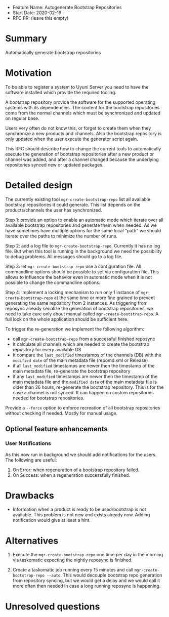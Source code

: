 - Feature Name: Autogenerate Bootstrap Repositories
- Start Date: 2020-02-19
- RFC PR: (leave this empty)

# Summary
[summary]: #summary

Automatically generate bootstrap repositories

# Motivation
[motivation]: #motivation

To be able to register a system to Uyuni Server you need to have the software installed which provide the required tooling.

A bootstrap repository provide the software for the supported operating systems with its dependencies. The content for the
bootstrap repositories come from the normal channels which must be synchronized and updated on regular base.

Users very often do not know this, or forget to create them when they synchronize a new products and channels.
Also the bootstrap repository is only updated when the user execute the generator script again.

This RFC should describe how to change the current tools to automatically 
execute the generation of bootstrap repositories after a new product or channel was added,
and after a channel changed because the underlying repositories synced new or updated packages.

# Detailed design
[design]: #detailed-design

The currently existing tool `mgr-create-bootstrap-repo` list all available bootstrap repositories it could generate.
This list depends on the products/channels the user has synchronized.

Step 1: provide an option to enable an automatic mode which iterate over all available bootstrap repositories and generate them
when needed. As we have sometimes have multiple options for the same local "path" we should iterate over the paths to minimize
the number of runs.

Step 2: add a log file to `mgr-create-bootstrap-repo`. Currently it has no log file. But when this tool is running in the background
we need the possibility to debug problems. All messages should go to a log file.

Step 3: let `mgr-create-bootstrap-repo` use a configuration file. All commandline options should be possible to set via
configuration file. This allows to influence the behavior even in automatic mode when it is not possible to change the commandline
options.

Step 4: implement a locking mechanism to run only 1 instance of `mgr-create-bootstrap-repo` at the same time or more fine grained
to prevent generating the same repository from 2 instances. As triggering from reposync already serialize the generation of bootstrap
repositories, we need to take care only about manual called `mgr-create-bootstrap-repo`. A full lock on the whole application
should be sufficient here.

To trigger the re-generation we implement the following algorithm:

- call `mgr-create-bootstrap-repo` from a successful finished reposync
- It calculate all channels which are needed to create the bootstrap repository for every available OS
- It compare the `last_modified` timestamps of the channels (DB) with the `modified date` of the main metadata file
  (repomd.xml or Release)
- if all `last_modified` timestamps are newer then the timestamp of the main metadata file, re-generate the bootstrap repository
- if any `last_modified` timestamps are newer then the timestamp of the main metadata file and the `modified date` of the main metadata
  file is older than 26 hours, re-generate the bootstrap repository. This is for the case a channel is not synced. It can happen on
  custom repositories needed for bootstrap repositories.

Provide a `--force` option to enforce recreation of all bootstrap repositories without checking if needed. Mostly for manual usage.


## Optional feature enhancements
[optional]: #optional

### User Notifications

As this now run in background we should add notifications for the users. The following are useful:

1. On Error: when regeneration of a bootstrap repository failed.
2. On Success: when a regeneration successfully finished.


# Drawbacks
[drawbacks]: #drawbacks

- Information when a product is ready to be used/bootstrap is not available. This problem is not new and exists already now.
  Adding notification would give at least a hint.


# Alternatives
[alternatives]: #alternatives

1. Execute the `mgr-create-bootstrap-repo` one time per day in the morning via taskomatic expecting the nightly reposync is finished.

2. Create a taskomatic job running every 15 minutes and call `mgr-create-bootstrap-repo --auto`. This would decouple bootstrap repo generation
   from repository syncing, but we would get a delay and we would call it more often then needed in case a long running reposync is happening.


# Unresolved questions
[unresolved]: #unresolved-questions

